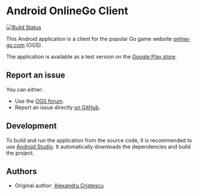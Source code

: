 # Android OnlineGo Client

[![Build Status](https://travis-ci.org/hadim/OnlineGo.svg?branch=master)](https://travis-ci.org/hadim/OnlineGo)

This Android application is a client for the popular Go game website [online-go.com](https://online-go.com/) (OGS).

The application is available as a test version on the [Google Play store](https://play.google.com/apps/testing/io.zenandroid.onlinego).

## Report an issue

You can either:

- Use the [OGS forum](https://forums.online-go.com/). 
- Report an issue directly [on GitHub](https://github.com/acristescu/OnlineGo/issues).

## Development

To build and run the application from the source code, it is recommended to use [Android Studio](https://developer.android.com/studio/install). It automatically downloads the dependencies and build the project.

## Authors

- Original author: [Alexandru Cristescu](acristescu@gmail.com)